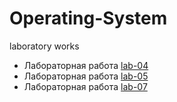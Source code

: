 # Operating-System
laboratory works

+ Лабораторная работа [lab-04](https://github.com/naaastyazharkova/Operating-System/tree/lab-04)
+ Лабораторная работа [lab-05](https://github.com/naaastyazharkova/Operating-System/tree/lab-05)
+ Лабораторная работа [lab-07](https://github.com/naaastyazharkova/Operating-System/tree/lab-07)